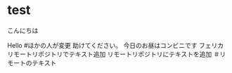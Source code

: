 # test
こんにちは

Hello
#ほかの人が変更
助けてください。
今日のお昼はコンビニです
フェリカ
リモートリポジトリでテキスト追加
リモートリポジトリにテキストを追加
＃リモートのテキスト
